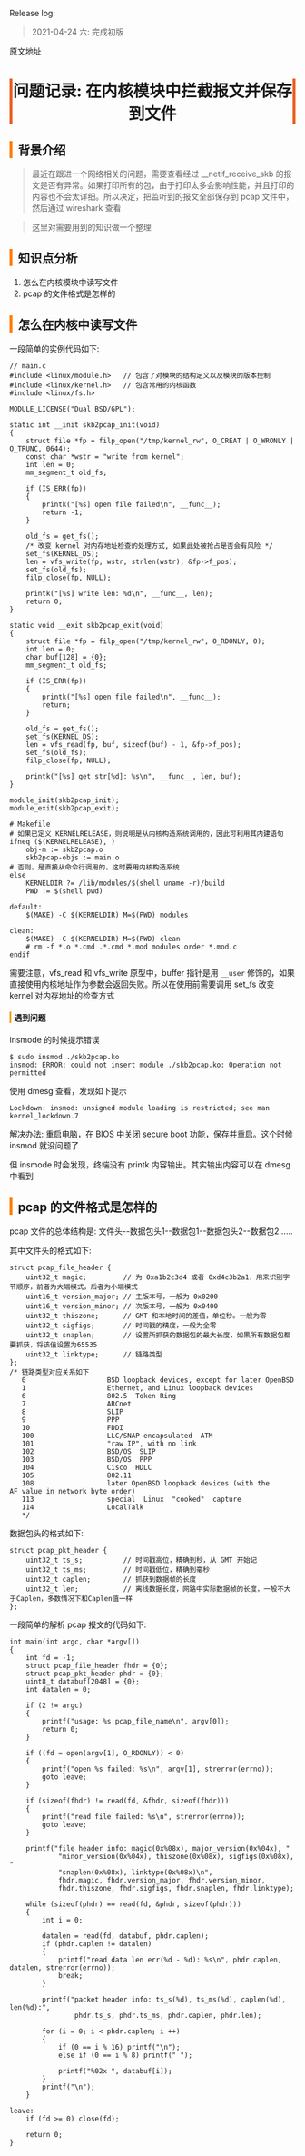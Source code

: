 <head><meta charset="UTF-8"></head>
<style>
h1 {
    text-align: center;
    border-left: 5px solid #e86422;
    border-right: 5px solid #e86422;
}
h2 {
    border-left: 5px solid #ff7f00;
    padding-left: 10px;
}
h3 {
    border-left: 5px solid #e86422;
    padding-left: 8px;
}
h4 {
    border-left: 3px solid #f0a000;
    padding-left: 5px;
}
</style>

Release log:
> 2021-04-24 六: 完成初版

[原文地址](https://github.com/wax5798/blog/blob/master/others/1_%E5%A6%82%E4%BD%95%E5%9C%A8%E5%86%85%E6%A0%B8%E6%A8%A1%E5%9D%97%E4%B8%AD%E6%8B%A6%E6%88%AA%E6%8A%A5%E6%96%87%E5%B9%B6%E4%BF%9D%E5%AD%98%E5%88%B0%E6%96%87%E4%BB%B6.md)

# 问题记录: 在内核模块中拦截报文并保存到文件

## 背景介绍
> 最近在跟进一个网络相关的问题，需要查看经过 __netif_receive_skb 的报文是否有异常。如果打印所有的包，由于打印太多会影响性能，并且打印的内容也不会太详细。所以决定，把监听到的报文全部保存到 pcap 文件中，然后通过 wireshark 查看

> 这里对需要用到的知识做一个整理

## 知识点分析
1. 怎么在内核模块中读写文件
1. pcap 的文件格式是怎样的

## 怎么在内核中读写文件
一段简单的实例代码如下:
```
// main.c
#include <linux/module.h>	// 包含了对模块的结构定义以及模块的版本控制
#include <linux/kernel.h>	// 包含常用的内核函数
#include <linux/fs.h>

MODULE_LICENSE("Dual BSD/GPL");

static int __init skb2pcap_init(void)
{
	struct file *fp = filp_open("/tmp/kernel_rw", O_CREAT | O_WRONLY | O_TRUNC, 0644);
	const char *wstr = "write from kernel";
	int len = 0;
	mm_segment_t old_fs;

	if (IS_ERR(fp)) 
	{
		printk("[%s] open file failed\n", __func__);
		return -1;
	}

	old_fs = get_fs();
	/* 改变 kernel 对内存地址检查的处理方式, 如果此处被抢占是否会有风险 */
	set_fs(KERNEL_DS);
	len = vfs_write(fp, wstr, strlen(wstr), &fp->f_pos);
	set_fs(old_fs);
	filp_close(fp, NULL);

	printk("[%s] write len: %d\n", __func__, len);
    return 0;
}

static void __exit skb2pcap_exit(void)
{
	struct file *fp = filp_open("/tmp/kernel_rw", O_RDONLY, 0);
	int len = 0;
	char buf[128] = {0};
	mm_segment_t old_fs;

	if (IS_ERR(fp))
	{
		printk("[%s] open file failed\n", __func__);
		return;
	}

	old_fs = get_fs();
	set_fs(KERNEL_DS);
	len = vfs_read(fp, buf, sizeof(buf) - 1, &fp->f_pos);
	set_fs(old_fs);
	filp_close(fp, NULL);

	printk("[%s] get str[%d]: %s\n", __func__, len, buf);
}

module_init(skb2pcap_init);
module_exit(skb2pcap_exit);

# Makefile
# 如果已定义 KERNELRELEASE，则说明是从内核构造系统调用的，因此可利用其内建语句
ifneq ($(KERNELRELEASE), )
	obj-m := skb2pcap.o
	skb2pcap-objs := main.o
# 否则，是直接从命令行调用的，这时要用内核构造系统
else
	KERNELDIR ?= /lib/modules/$(shell uname -r)/build
	PWD := $(shell pwd)

default:
	$(MAKE) -C $(KERNELDIR) M=$(PWD) modules

clean:
	$(MAKE) -C $(KERNELDIR) M=$(PWD) clean
	# rm -f *.o *.cmd .*.cmd *.mod modules.order *.mod.c
endif
```

需要注意，vfs_read 和 vfs_write 原型中，buffer 指针是用 `__user` 修饰的，如果直接使用内核地址作为参数会返回失败。所以在使用前需要调用 set_fs 改变 kernel 对内存地址的检查方式

#### 遇到问题
insmode 的时候提示错误
```
$ sudo insmod ./skb2pcap.ko 
insmod: ERROR: could not insert module ./skb2pcap.ko: Operation not permitted
```

使用 dmesg 查看，发现如下提示
```
Lockdown: insmod: unsigned module loading is restricted; see man kernel_lockdown.7
```

解决办法: 重启电脑，在 BIOS 中关闭 secure boot 功能，保存并重启。这个时候 insmod 就没问题了

但 insmode 时会发现，终端没有 printk 内容输出。其实输出内容可以在 dmesg 中看到

## pcap 的文件格式是怎样的
pcap 文件的总体结构是: 文件头--数据包头1--数据包1--数据包头2--数据包2......

其中文件头的格式如下: 
```
struct pcap_file_header {
	uint32_t magic;			// 为 0xa1b2c3d4 或者 0xd4c3b2a1，用来识别字节顺序，前者为大端模式，后者为小端模式
	uint16_t version_major;	// 主版本号，一般为 0x0200
	uint16_t version_minor;	// 次版本号，一般为 0x0400
	uint32_t thiszone;		// GMT 和本地时间的差值，单位秒。一般为零
	uint32_t sigfigs;		// 时间戳的精度，一般为全零
	uint32_t snaplen;		// 设置所抓获的数据包的最大长度，如果所有数据包都要抓获，将该值设置为65535
	uint32_t linktype;		// 链路类型
};
/* 链路类型对应关系如下
   0  					BSD loopback devices, except for later OpenBSD
   1  					Ethernet, and Linux loopback devices
   6  					802.5  Token Ring
   7  					ARCnet
   8  					SLIP
   9  					PPP
   10 					FDDI
   100					LLC/SNAP-encapsulated  ATM 
   101					"raw IP", with no link
   102					BSD/OS  SLIP
   103					BSD/OS  PPP
   104					Cisco  HDLC
   105					802.11
   108					later OpenBSD loopback devices (with the AF_value in network byte order)
   113					special  Linux  "cooked"  capture
   114					LocalTalk
   */
```

数据包头的格式如下: 
```
struct pcap_pkt_header {
	uint32_t ts_s;			// 时间戳高位，精确到秒，从 GMT 开始记
	uint32_t ts_ms;			// 时间戳低位，精确到毫秒
	uint32_t caplen;		// 抓获到数据帧的长度
	uint32_t len;			// 离线数据长度，网路中实际数据帧的长度，一般不大于Caplen，多数情况下和Caplen值一样
};
```

一段简单的解析 pcap 报文的代码如下:
```
int main(int argc, char *argv[])
{
	int fd = -1;
	struct pcap_file_header fhdr = {0};
	struct pcap_pkt_header phdr = {0};
	uint8_t databuf[2048] = {0};
	int datalen = 0;

	if (2 != argc)
	{
		printf("usage: %s pcap_file_name\n", argv[0]);
		return 0;
	}

	if ((fd = open(argv[1], O_RDONLY)) < 0)
	{
		printf("open %s failed: %s\n", argv[1], strerror(errno));
		goto leave;
	}

	if (sizeof(fhdr) != read(fd, &fhdr, sizeof(fhdr)))
	{
		printf("read file failed: %s\n", strerror(errno));
		goto leave;
	}

	printf("file header info: magic(0x%08x), major_version(0x%04x), "
			"minor_version(0x%04x), thiszone(0x%08x), sigfigs(0x%08x), "
			"snaplen(0x%08x), linktype(0x%08x)\n", 
			fhdr.magic, fhdr.version_major, fhdr.version_minor, 
			fhdr.thiszone, fhdr.sigfigs, fhdr.snaplen, fhdr.linktype);

	while (sizeof(phdr) == read(fd, &phdr, sizeof(phdr)))
	{
		int i = 0;

		datalen = read(fd, databuf, phdr.caplen);
		if (phdr.caplen != datalen)
		{
			printf("read data len err(%d - %d): %s\n", phdr.caplen, datalen, strerror(errno));
			break;
		}

		printf("packet header info: ts_s(%d), ts_ms(%d), caplen(%d), len(%d):", 
				phdr.ts_s, phdr.ts_ms, phdr.caplen, phdr.len);

		for (i = 0; i < phdr.caplen; i ++)
		{
			if (0 == i % 16) printf("\n");
			else if (0 == i % 8) printf(" ");

			printf("%02x ", databuf[i]);
		}
		printf("\n");
	}

leave:
	if (fd >= 0) close(fd);

	return 0;
}
```
